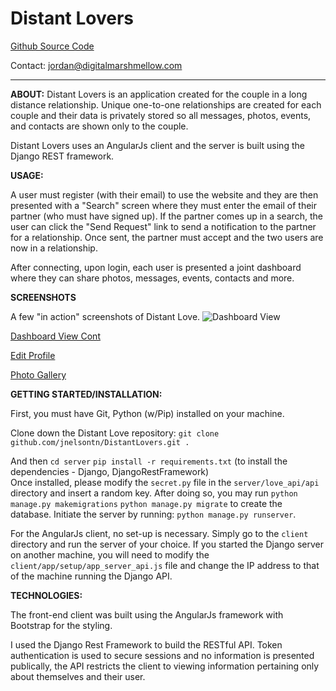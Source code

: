 Distant Lovers
==========================
[Github Source Code](https://github.com/jnelsontn/DistantLovers)

Contact:  [jordan@digitalmarshmellow.com](mailto:jordan@digitalmarshmellow.com)

----------
**ABOUT:**
Distant Lovers is an application created for the couple in a long distance relationship. Unique one-to-one relationships are created for each couple and their data is privately stored so all messages, photos, events, and contacts are shown only to the couple.

Distant Lovers uses an AngularJs client and the server is built using the Django REST framework.

**USAGE:**

A user must register (with their email) to use the website and they are then presented with a "Search" screen where they must enter the email of their partner (who must have signed up). If the partner comes up in a search, the user can click the "Send Request" link to send a notification to the partner for a relationship. Once sent, the partner must accept and the two users are now in a relationship.

After connecting, upon login, each user is presented a joint dashboard where they can share photos, messages, events, contacts and more.

**SCREENSHOTS**

A few "in action" screenshots of Distant Love.
![Dashboard View](https://raw.githubusercontent.com/jnelsontn/DistantLovers/master/screenshots/dashboard.png)

[Dashboard View Cont](https://raw.githubusercontent.com/jnelsontn/DistantLovers/master/screenshots/dashboard2.png)

[Edit Profile](https://raw.githubusercontent.com/jnelsontn/DistantLovers/master/screenshots/edit-profile%20view.png)

[Photo Gallery](https://raw.githubusercontent.com/jnelsontn/DistantLovers/master/screenshots/photo_gallery.png)

**GETTING STARTED/INSTALLATION:**

First, you must have Git, Python (w/Pip) installed on your machine.

Clone down the Distant Love repository:
```git clone github.com/jnelsontn/DistantLovers.git .```

And then 
```cd server``` 
```pip install -r requirements.txt``` (to install the dependencies - Django, DjangoRestFramework)  
Once installed, please modify the ```secret.py``` file in the ```server/love_api/api``` directory and insert a random key. After doing so, you may run
 ```python manage.py makemigrations```
 ```python manage.py migrate```
to create the database. Initiate the server by running:
 ```python manage.py runserver```. 

For the AngularJs client, no set-up is necessary. Simply go to the ```client``` directory and run the server of your choice. If you started the Django server on another machine, you will need to modify the ```client/app/setup/app_server_api.js``` file and change the IP address to that of the machine running the Django API.

**TECHNOLOGIES:**

The front-end client was built using the AngularJs framework with Bootstrap for the styling. 

I used the Django Rest Framework to build the RESTful API. Token authentication is used to secure sessions and no information is presented publically, the API restricts the client to viewing information pertaining only about themselves and their user.
